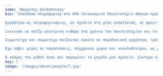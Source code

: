 ```yaml
---
name: 'Βαγγέλης Αλεξόπουλος'
bio: 'Σπούδασα πληροφορική στo ΟΠΑ (Οικονομικό Πανεπιστήμιο Αθηνών-πρώην ΑΣΟΕΕ) την δεκαετία του ’90. Αυτό ήταν το πρώτο μου λάθος, μετά ακολούθησαν και άλλα..

Εργάστηκα ως πληροφορικάριος, σε σχολεία στη μέση εκπαίδευση, σε φροντιστήρια και στο δήμο Αθηναίων. Έχω εργαστεί επίσης ως παγοπώλης, κατασκευαστής διακοσμητικών αντικειμένων, τεχνικός σε εταιρείες κινητής τηλεφωνίας.

Ξεκίνησα να παίζω ηλεκτρική κιθάρα στα χρόνια του πανεπιστημίου και έκτοτε παρέμεινα για πολλά χρόνια πιστός, στα τρία ακόρντα. Μετά την ηλικία των τριάντα, βρέθηκα να ασχολούμαι με τα ρεμπέτικα και τα παραδοσιακά.

Συμμετείχα και συμμετέχω παίζοντας λαούτο σε παραδοσιακή ορχήστρα, τραγουδώντας σε παραδοσιακές χορωδίες, καθώς και σε εργαστήρια φωνητικού αυτοσχεδιασμού και τραγουδοποιίας.

Έχω λάβει μέρος σε παραστάσεις, σύγχρονου χορού και κουκλοθέατρου, ως μουσικός (σύνθεση-μουσική/στίχος) με την χρήση αναλογικών (κιθάρα, φωνή, λαούτο) και ηλεκτρονικών μέσων (samples, synth, loops). Τραγουδώ και παίζω λαούτο ως μέλος παραδοσιακής κομπανίας.

Ο κόσμος του μύθου ήταν και παραμένει το μεγάλο μου σχολείο. Σύντομα ολοκληρώνω την ηχογράφηση της πρώτης μου τραγουδοποιητικής περιπέτειας. Ενδύομαι κατά καιρούς, τη στολή του ιπποπόταμου και του αστροναύτη, για να βοηθήσω, ως άλλος “δούρειος ίππος”, να ειπωθεί η ιστορία των τραγουδιών που γράφω.'
key: 7
image: '/images/about/people/7.jpg'
---
```


